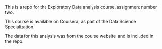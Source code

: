 This is a repo for the Exploratory Data analysis course, assignment number two. 

This course is available on Coursera, as part of the Data Science Specialization.

The data for this analysis was from the course website, and is included in the repo. 

